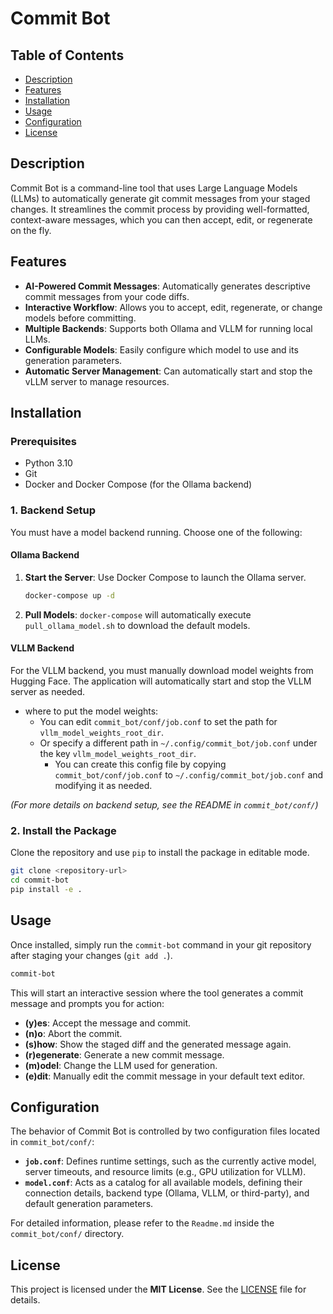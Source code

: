 # Commit Bot

<!-- Badges will go here -->

## Table of Contents

- [Description](#description)
- [Features](#features)
- [Installation](#installation)
- [Usage](#usage)
- [Configuration](#configuration)
- [License](#license)

## Description

Commit Bot is a command-line tool that uses Large Language Models (LLMs) to automatically generate git commit messages from your staged changes. It streamlines the commit process by providing well-formatted, context-aware messages, which you can then accept, edit, or regenerate on the fly.

## Features

- **AI-Powered Commit Messages**: Automatically generates descriptive commit messages from your code diffs.
- **Interactive Workflow**: Allows you to accept, edit, regenerate, or change models before committing.
- **Multiple Backends**: Supports both Ollama and VLLM for running local LLMs.
- **Configurable Models**: Easily configure which model to use and its generation parameters.
- **Automatic Server Management**: Can automatically start and stop the vLLM server to manage resources.

## Installation

### Prerequisites

- Python 3.10
- Git
- Docker and Docker Compose (for the Ollama backend)

### 1. Backend Setup

You must have a model backend running. Choose one of the following:

#### Ollama Backend

1.  **Start the Server**: Use Docker Compose to launch the Ollama server.
    ```bash
    docker-compose up -d
    ```
2.  **Pull Models**: `docker-compose` will automatically execute `pull_ollama_model.sh` to download the default models.

#### VLLM Backend

For the VLLM backend, you must manually download model weights from Hugging Face. The application will automatically start and stop the VLLM server as needed.
- where to put the model weights:
    - You can edit `commit_bot/conf/job.conf` to set the path for `vllm_model_weights_root_dir`.
    - Or specify a different path in `~/.config/commit_bot/job.conf` under the key `vllm_model_weights_root_dir`.
        - You can create this config file by copying `commit_bot/conf/job.conf` to `~/.config/commit_bot/job.conf` and modifying it as needed.

_(For more details on backend setup, see the README in `commit_bot/conf/`)_

### 2. Install the Package

Clone the repository and use `pip` to install the package in editable mode.

```bash
git clone <repository-url>
cd commit-bot
pip install -e .
```

## Usage

Once installed, simply run the `commit-bot` command in your git repository after staging your changes (`git add .`).

```bash
commit-bot
```

This will start an interactive session where the tool generates a commit message and prompts you for action:

- **(y)es**: Accept the message and commit.
- **(n)o**: Abort the commit.
- **(s)how**: Show the staged diff and the generated message again.
- **(r)egenerate**: Generate a new commit message.
- **(m)odel**: Change the LLM used for generation.
- **(e)dit**: Manually edit the commit message in your default text editor.

## Configuration

The behavior of Commit Bot is controlled by two configuration files located in `commit_bot/conf/`:

- **`job.conf`**: Defines runtime settings, such as the currently active model, server timeouts, and resource limits (e.g., GPU utilization for VLLM).
- **`model.conf`**: Acts as a catalog for all available models, defining their connection details, backend type (Ollama, VLLM, or third-party), and default generation parameters.

For detailed information, please refer to the `Readme.md` inside the `commit_bot/conf/` directory.

## License

This project is licensed under the **MIT License**. See the [LICENSE](./LICENSE) file for details.
